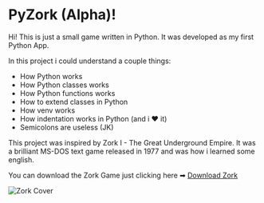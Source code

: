 # PyZork (Alpha)!

Hi! This is just a small game written in Python. It was developed as my first Python App.

In this project i could understand a couple things: 

 - How Python works
 - How Python classes works
 - How Python functions works
 - How to extend classes in Python
 - How venv works
 - How indentation works in Python (and i ❤ it)
 - Semicolons are useless (JK)

This project was inspired by Zork I - The Great Underground Empire. It was a brilliant MS-DOS text game released in 1977 and was how i learned some english.

You can download the Zork Game just clicking here ➡ [Download Zork](http://www.infocom-if.org/downloads/downloads.html)

![Zork Cover](https://upload.wikimedia.org/wikipedia/en/thumb/a/ac/Zork_I_box_art.jpg/220px-Zork_I_box_art.jpg?style=centerme)